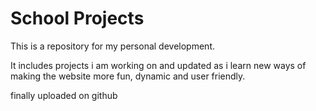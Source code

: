 # School Projects

This is a repository for my personal development.

It includes projects i am working on and updated as i learn new ways of making the website more fun, dynamic and user friendly.

finally uploaded on github
